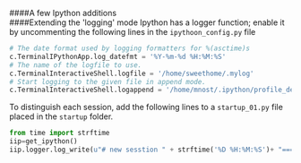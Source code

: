 ####A few Ipython additions  
####Extending the 'logging' mode
Ipython has a logger function; enable it by uncommenting the following lines in the `ipythoon_config.py` file 
```python
# The date format used by logging formatters for %(asctime)s
c.TerminalIPythonApp.log_datefmt = '%Y-%m-%d %H:%M:%S'
# The name of the logfile to use.
c.TerminalInteractiveShell.logfile = '/home/sweethome/.mylog'
# Start logging to the given file in append mode.
c.TerminalInteractiveShell.logappend = '/home/mnost/.ipython/profile_default/mylog'
```

To distinguish each session, add the following lines to a `startup_01.py` file placed in the `startup` folder. 

```python
from time import strftime
iip=get_ipython()
iip.logger.log_write(u"# new sesstion " + strftime('%D %H:%M:%S')+ "====================="+"\n")
```
